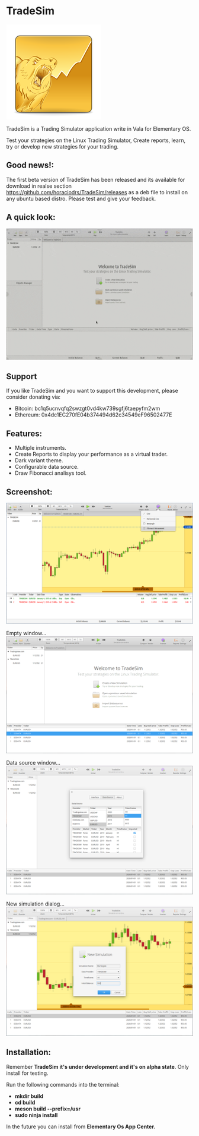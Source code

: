 # TradeSim

![GitHub Logo](/data/icons/128/com.github.horaciodrs.TradeSim.svg)

TradeSim is a Trading Simulator application write in Vala for Elementary OS.

Test your strategies on the Linux Trading Simulator, Create reports, learn, try or develop new strategies for your trading.

## Good news!:
The first beta version of TradeSim has been released and its available for download in realse section https://github.com/horaciodrs/TradeSim/releases as a deb file to install on any ubuntu based distro.
Please test and give your feedback.

## A quick look:
![GitHub Logo](/data/screenshots/tradesim-video1.gif)

## Support
If you like TradeSim and you want to support this development, please consider donating via:
- Bitcoin: bc1q5ucnvqfq2swzgt0vd4kw739sgfj6taepyfm2wm
- Ethereum: 0x4dc1EC270fE04b374494d62c34549eF96502477E

## Features:
- Multiple instruments.
- Create Reports to display your performance as a virtual trader.
- Dark variant theme.
- Configurable data source.
- Draw Fibonacci analisys tool.

## Screenshot:
![GitHub Logo](/data/screenshots/Main.png)

Empty window...
![GitHub Logo](/data/screenshots/20200910-1.png)

Data source window...
![GitHub Logo](/data/screenshots/20200910-2.png)

New simulation dialog...
![GitHub Logo](/data/screenshots/20200910-3.png)

## Installation:
Remember **TradeSim it's under development and it's on alpha state**. Only install for testing.

Run the following commands into the terminal:

- **mkdir build**
- **cd build**
- **meson build --prefix=/usr**
- **sudo ninja install**

In the future you can install from **Elementary Os App Center.**
